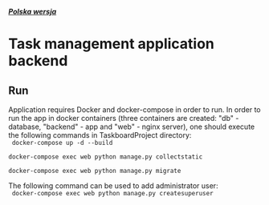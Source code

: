 ***[Polska wersja](README.md)***
# Task management application backend
## Run
Application requires Docker and docker-compose in order to run.
In order to run the app in docker containers (three containers are created: "db" - database, "backend" - app and "web" - nginx server), one should execute the following commands in TaskboardProject directory:  
<code>
docker-compose up -d  --build  
docker-compose exec web python manage.py collectstatic  
docker-compose exec web python manage.py migrate  
</code>
The following command can be used to add administrator user:  
<code>
docker-compose exec web python manage.py createsuperuser
</code>  